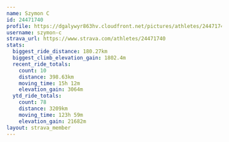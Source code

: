 ```yaml
---
name: Szymon C
id: 24471740
profile: https://dgalywyr863hv.cloudfront.net/pictures/athletes/24471740/7213253/3/large.jpg
username: szymon-c
strava_url: https://www.strava.com/athletes/24471740
stats:
  biggest_ride_distance: 180.27km
  biggest_climb_elevation_gain: 1802.4m
  recent_ride_totals:
    count: 10
    distance: 398.63km
    moving_time: 15h 12m
    elevation_gain: 3064m
  ytd_ride_totals:
    count: 78
    distance: 3209km
    moving_time: 123h 59m
    elevation_gain: 21682m
layout: strava_member
--- 
```

